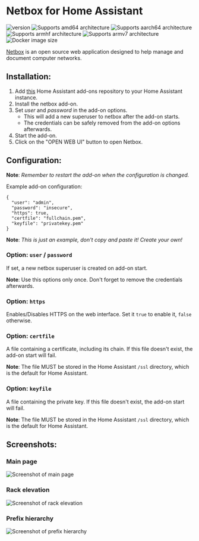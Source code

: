 # Netbox for Home Assistant

![version][version-shield]
![Supports amd64 architecture][amd64-shield]
![Supports aarch64 architecture][aarch64-shield]
![Supports armhf architecture][armhf-shield]
![Supports armv7 architecture][armv7-shield]
![Docker image size][image-size-shield]

[Netbox](https://github.com/netbox-community/netbox) is an open source web application designed to help manage and document computer networks. 

## Installation:

1. Add [this](https://github.com/casperklein/homeassistant-addons) Home Assistant add-ons repository to your Home Assistant instance.
1. Install the netbox add-on.
1. Set *user* and *password* in the add-on options.
    * This will add a new superuser to netbox after the add-on starts.
    * The credentials can be safely removed from the add-on options afterwards.
1. Start the add-on.
1. Click on the "OPEN WEB UI" button to open Netbox.

## Configuration:

**Note**: _Remember to restart the add-on when the configuration is changed._

Example add-on configuration:

    {
      "user": "admin",
      "password": "insecure",
      "https": true,
      "certfile": "fullchain.pem",
      "keyfile": "privatekey.pem"
    }

**Note**: _This is just an example, don't copy and paste it! Create your own!_

### Option: `user` / `password`

If set, a new netbox superuser is created on add-on start.

**Note**: Use this options only once. Don't forget to remove the credentials afterwards.

### Option: `https`

Enables/Disables HTTPS on the web interface. Set it `true` to enable it, `false` otherwise.

### Option: `certfile`

A file containing a certificate, including its chain. If this file doesn't exist, the add-on start will fail.

**Note**: The file MUST be stored in the Home Assistant `/ssl` directory, which is the default for Home Assistant.

### Option: `keyfile`

A file containing the private key. If this file doesn't exist, the add-on start will fail.

**Note**: The file MUST be stored in the Home Assistant `/ssl` directory, which is the default for Home Assistant.

## Screenshots:

### Main page
![Screenshot of main page](https://raw.githubusercontent.com/netbox-community/netbox/develop/docs/media/screenshot1.png "Main page")

### Rack elevation
![Screenshot of rack elevation](https://raw.githubusercontent.com/netbox-community/netbox/develop/docs/media//screenshot2.png "Rack elevation")

### Prefix hierarchy
![Screenshot of prefix hierarchy](https://raw.githubusercontent.com/netbox-community/netbox/develop/docs/media/screenshot3.png "Prefix hierarchy")

[aarch64-shield]: https://img.shields.io/badge/aarch64-yes-blue.svg
[amd64-shield]: https://img.shields.io/badge/amd64-yes-blue.svg
[armhf-shield]: https://img.shields.io/badge/armhf-yes-blue.svg
[armv7-shield]: https://img.shields.io/badge/armv7-yes-blue.svg
[version-shield]: https://img.shields.io/badge/dynamic/json?color=blue&label=version&query=version&url=https%3A%2F%2Fraw.githubusercontent.com%2Fcasperklein%2Fhomeassistant-addons%2Fmaster%2Fnetbox%2Fconfig.json
[image-size-shield]: https://img.shields.io/docker/image-size/casperklein/homeassistant-netbox/latest
